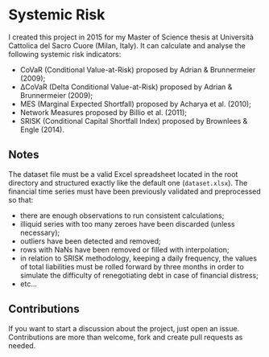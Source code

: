 # Systemic Risk

I created this project in 2015 for my Master of Science thesis at Università Cattolica del Sacro Cuore (Milan, Italy).
It can calculate and analyse the following systemic risk indicators:
* CoVaR (Conditional Value-at-Risk) proposed by Adrian & Brunnermeier (2009);
* ΔCoVaR (Delta Conditional Value-at-Risk) proposed by Adrian & Brunnermeier (2009);
* MES (Marginal Expected Shortfall) proposed by Acharya et al. (2010);
* Network Measures proposed by Billio et al. (2011);
* SRISK (Conditional Capital Shortfall Index) proposed by Brownlees & Engle (2014).

## Notes

The dataset file must be a valid Excel spreadsheet located in the root directory and structured exactly like the default one (`dataset.xlsx`). The financial time series must have been previously validated and preprocessed so that:
* there are enough observations to run consistent calculations;
* illiquid series with too many zeroes have been discarded (unless necessary);
* outliers have been detected and removed;
* rows with NaNs have been removed or filled with interpolation;
* in relation to SRISK methodology, keeping a daily frequency, the values of total liabilities must be rolled forward by three months in order to simulate the difficulty of renegotiating debt in case of financial distress;
* etc...

## Contributions

If you want to start a discussion about the project, just open an issue.
Contributions are more than welcome, fork and create pull requests as needed.
